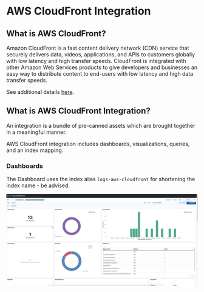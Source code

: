 # AWS CloudFront Integration

## What is AWS CloudFront?

Amazon CloudFront is a fast content delivery network (CDN) service that securely delivers data, videos, applications, and APIs to customers globally with low latency and high transfer speeds. CloudFront is integrated with other Amazon Web Services products to give developers and businesses an easy way to distribute content to end-users with low latency and high data transfer speeds.

See additional details [here](https://aws.amazon.com/cloudfront/).

## What is AWS CloudFront Integration?

An integration is a bundle of pre-canned assets which are brought together in a meaningful manner.

AWS CloudFront integration includes dashboards, visualizations, queries, and an index mapping.

### Dashboards
The Dashboard uses the index alias `logs-aws-cloudfront` for shortening the index name - be advised.

![AWS CloudFront Dashboard](../static/dashboard.png)
